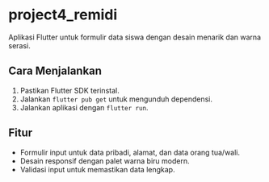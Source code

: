 # project4_remidi

Aplikasi Flutter untuk formulir data siswa dengan desain menarik dan warna serasi.

## Cara Menjalankan

1. Pastikan Flutter SDK terinstal.
2. Jalankan `flutter pub get` untuk mengunduh dependensi.
3. Jalankan aplikasi dengan `flutter run`.

## Fitur
- Formulir input untuk data pribadi, alamat, dan data orang tua/wali.
- Desain responsif dengan palet warna biru modern.
- Validasi input untuk memastikan data lengkap.